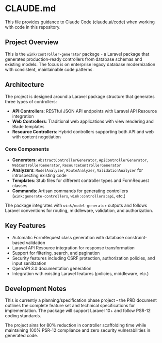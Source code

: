 # CLAUDE.md

This file provides guidance to Claude Code (claude.ai/code) when working with code in this repository.

## Project Overview

This is the `wink/controller-generator` package - a Laravel package that generates production-ready controllers from database schemas and existing models. The focus is on enterprise legacy database modernization with consistent, maintainable code patterns.

## Architecture

The project is designed around a Laravel package structure that generates three types of controllers:

- **API Controllers**: RESTful JSON API endpoints with Laravel API Resource integration
- **Web Controllers**: Traditional web applications with view rendering and Blade templates  
- **Resource Controllers**: Hybrid controllers supporting both API and web with content negotiation

### Core Components

- **Generators**: `AbstractControllerGenerator`, `ApiControllerGenerator`, `WebControllerGenerator`, `ResourceControllerGenerator`
- **Analyzers**: `ModelAnalyzer`, `RouteAnalyzer`, `ValidationAnalyzer` for introspecting existing code
- **Templates**: Stub files for different controller types and FormRequest classes
- **Commands**: Artisan commands for generating controllers (`wink:generate-controllers`, `wink:controllers:api`, etc.)

The package integrates with `wink/model-generator` outputs and follows Laravel conventions for routing, middleware, validation, and authorization.

## Key Features

- Automatic FormRequest class generation with database constraint-based validation
- Laravel API Resource integration for response transformation
- Support for filtering, search, and pagination
- Security features including CSRF protection, authorization policies, and input sanitization
- OpenAPI 3.0 documentation generation
- Integration with existing Laravel features (policies, middleware, etc.)

## Development Notes

This is currently a planning/specification phase project - the PRD document outlines the complete feature set and technical specifications for implementation. The package will support Laravel 10+ and follow PSR-12 coding standards.

The project aims for 80% reduction in controller scaffolding time while maintaining 100% PSR-12 compliance and zero security vulnerabilities in generated code.